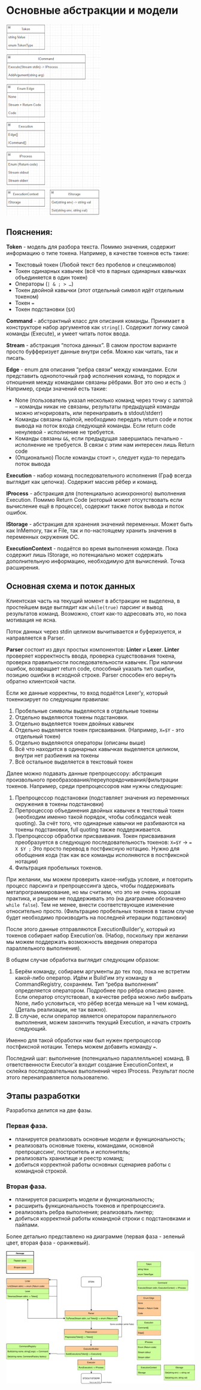# Основные абстракции и модели

![](diagram_intro.png)

## Пояснения:
**Token** - модель для разбора текста. Помимо значения, содержит информацию о типе токена. Например, в качестве токенов есть такие:
* Текстовый токен (Любой текст без пробелов и спецсимволов)
* Токен одинарных кавычек (всё что в парных одинарных кавычках объединяется в один токен)
* Операторы (`| & ; > …`)
* Токен двойной кавычки (этот отдельный символ идёт отдельным токеном)
* Токен `=`
* Токен подстановки (`$X`)

**Command** - абстрактный класс для описания команды. Принимает в конструкторе набор аргументов как `string[]`. Содержит логику самой команды (Execute), и умеет читать поток ввода.

**Stream** - абстракция “потока данных”. В самом простом варианте просто буфферизует данные внутри себя. Можно как читать, так и писать. 

**Edge** - enum для описания “ребра связи” между командами. Если представить однопоточный граф исполнения команд, то порядок и отношения между командами связаны рёбрами. Вот это оно и есть :) Например, среди значений есть такие:
* None (пользователь указал несколько команд через точку с запятой – команды никак не связаны, результаты предыдущей команды можно игнорировать, или перенаправить в stdout/stderr)
* Команды связаны пайпой, необходимо передать return code и поток вывода на поток входа следующей команды. Если return code ненулевой - исполнение не требуется.
* Команды связаны `&&`, если предыдущая завершилась печально - исполнение не требуется. В связи с этим нам интересен лишь Return code
* (Опционально) После команды стоит `>`, следует куда-то передать поток вывода

**Execution** - набор команд последовательного исполнения (Граф всегда выглядит как цепочка). Содержит массив рёбер и команд.

**IProcess** - абстракция для (потенциально асинхронного) выполнения Execution. Помимо Return Code (который может отсутствовать если вычисление ещё в процессе), содержит также поток вывода и поток ошибок.

**IStorage** - абстракция для хранения значений переменных. Может быть как InMemory, так и File, так и по-настоящему хранить значения в переменных окружения ОС.

**ExecutionContext** - подаётся во время выполнения команде. Пока содержит лишь IStorage, но потенциально может содержать дополнительную информацию, необходимую для вычислений. Точка расширения.

## Основная схема и поток данных
Клиентская часть на текущий момент в абстракции не выделена, в простейшем виде выглядит как `while(true)` парсинг и вывод результатов команд. Возможно, стоит как-то адресовать это, но пока мотивация не ясна.

Поток данных через stdin целиком вычитывается и буферизуется, и направляется в Parser. 

**Parser** состоит из двух простых компонентов: **Linter** и **Lexer**.
**Linter** проверяет корректность ввода, проверка существования токена, проверка правильности последовательности кавычек.
При наличии ошибок, возвращает return code, способный указать тип ошибки, позицию ошибки в исходной строке. Parser способен его вернуть обратно клиентской части.

Если же данные корректны, то вход подаётся Lexer’у, который токенизирует по следующим правилам:
1. Пробельные символы выделяются в отдельные токены
2. Отдельно выделяются токены подстановки. 
3. Отдельно выделяется токен двойных кавычек
4. Отдельно выделяется токен присваивания. (Например, `X=$Y` - это отдельный токен)
5. Отдельно выделяются операторы (описаны выше)
6. Всё что находится в одинарных кавычках выделяется целиком, внутри нет разбиения на токены
7. Всё остальное выделяется в текстовый токен

Далее можно подавать данные препроцессору: абстракция произвольного преобразования/переупорядочивания/фильтрации токенов.
Например, среди препроцессоров нам нужны следующие:
1. Препроцессор подстановки (подставляет значения из переменных окружения в токены подстановки)
1. Препроцессор объединения двойных кавычек в текстовый токен (необходим именно такой порядок, чтобы соблюдался weak quoting). За счёт того, что одинарные кавычки не разбиваются на токены подстановки, full quoting также поддерживается.
1. Препроцессор обработки присваивания. Токен присваивания преобразуется в следующую последовательность токенов: `X=$Y` -> `= X $Y ;`
Это просто перевод в постфиксную нотацию. Нужно для обобщения кода (так как все команды исполняются в постфиксной нотации)
1. Фильтрация пробельных токенов.

При желании, мы можем проверить какое-нибудь условие, и повторить процесс парсинга и препроцессинга здесь, чтобы поддерживать метапрограммирование, но мы считаем, что это не очень хорошая практика,
и решаем не поддерживать это (на диаграмме обозначено `while false`). Тем не менее, внести соответствующее изменение относительно просто. (Фильтрацию пробельных токенов в таком случае будет необходимо 
производить на последней итерации подстановки)

После этого данные отправляются ExecutionBuilder’у, который из токенов собирает набор Execution’ов. (Набор, поскольку при желании мы можем поддержать возможность введения оператора параллельного выполнения).

В общем случае обработка выглядит следующим образом:
1. Берём команду, собираем аргументы до тех пор, пока не встретим какой-либо оператор. Идём и Build’им эту команду в CommandRegistry, сохраняем. Тип “ребра выполнения” определяется оператором. Подробнее про рёбра описано ранее.
Если оператор отсутствовал, в качестве ребра можно либо выбрать None, либо условиться, что рёбер всегда меньше на 1 чем команд. (Деталь реализации, не так важно).
1. В случае, если оператор является оператором параллельного выполнения, можем закончить текущий Execution, и начать строить следующий. 

Именно для такой обработки нам был нужен препроцессор постфиксной нотации. Теперь можем добавить команду `=`.

Последний шаг: выполнение (потенциально параллелльное) команд. В ответственности Executor’а входит создание ExecutionContext, и склейка последовательных выполнений через IProcess.
Результат после этого перенаправляется пользователю.
## Этапы разработки
Разработка делится на две фазы.
### Первая фаза. 
* планируется реализовать основные модели и функциональность;
* реализовать основные токены,  командами, основной препроцессинг, построитель и исполнитель;
* реализовать хранилище и реестр команд;
* добиться корректной работы основных сценариев работы с командной строкой.
### Вторая фаза. 
* планируется расширить модели и функциональность;
* расширить функциональность токенов и препроцессинга.
* реализовать ребра выполнения; реализовать линтер;
* добиться корректной работы командной строки с подстановками и пайпами.

Более детально представлено на диаграмме (первая фаза - зеленый цвет, вторая фаза - оранжевый).

![](Plan.svg)

